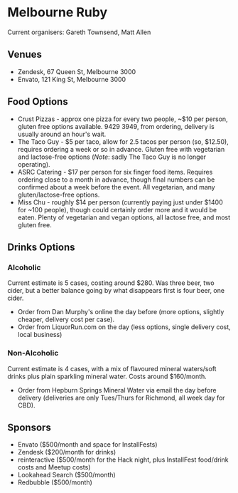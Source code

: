 Melbourne Ruby
==============

Current organisers: Gareth Townsend, Matt Allen

## Venues

* Zendesk, 67 Queen St, Melbourne 3000
* Envato, 121 King St, Melbourne 3000

## Food Options

* Crust Pizzas - approx one pizza for every two people, ~$10 per person, gluten free options available. 9429 3949, from ordering, delivery is usually around an hour's wait.
* The Taco Guy - $5 per taco, allow for 2.5 tacos per person (so, $12.50), requires ordering a week or so in advance. Gluten free with vegetarian and lactose-free options (*Note*: sadly The Taco Guy is no longer operating).
* ASRC Catering - $17 per person for six finger food items. Requires ordering close to a month in advance, though final numbers can be confirmed about a week before the event. All vegetarian, and many gluten/lactose-free options.
* Miss Chu - roughly $14 per person (currently paying just under $1400 for ~100 people), though could certainly order more and it would be eaten. Plenty of vegetarian and vegan options, all lactose free, and most gluten free.

## Drinks Options

### Alcoholic

Current estimate is 5 cases, costing around $280. Was three beer, two cider, but a better balance going by what disappears first is four beer, one cider.

* Order from Dan Murphy's online the day before (more options, slightly cheaper, delivery cost per case).
* Order from LiquorRun.com on the day (less options, single delivery cost, local business)

### Non-Alcoholic

Current estimate is 4 cases, with a mix of flavoured mineral waters/soft drinks plus plain sparkling mineral water. Costs around $160/month.

* Order from Hepburn Springs Mineral Water via email the day before delivery (deliveries are only Tues/Thurs for Richmond, all week day for CBD).

## Sponsors

* Envato ($500/month and space for InstallFests)
* Zendesk ($200/month for drinks)
* reinteractive ($500/month for the Hack night, plus InstallFest food/drink costs and Meetup costs)
* Lookahead Search ($500/month)
* Redbubble ($500/month)
